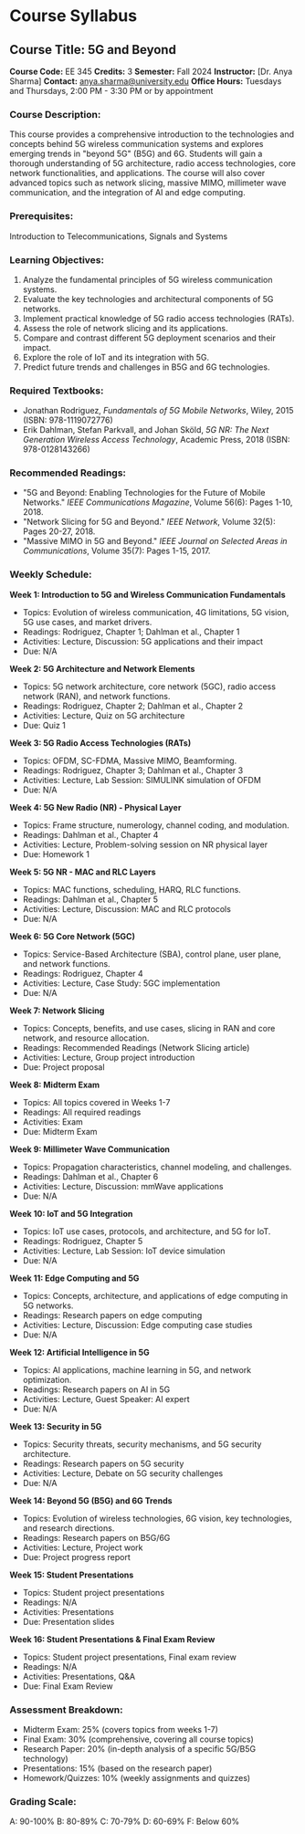 # Course Syllabus
## Course Title: 5G and Beyond
**Course Code:** EE 345
**Credits:** 3
**Semester:** Fall 2024
**Instructor:** [Dr. Anya Sharma]
**Contact:** anya.sharma@university.edu
**Office Hours:** Tuesdays and Thursdays, 2:00 PM - 3:30 PM or by appointment

### Course Description:
This course provides a comprehensive introduction to the technologies and concepts behind 5G wireless communication systems and explores emerging trends in "beyond 5G" (B5G) and 6G. Students will gain a thorough understanding of 5G architecture, radio access technologies, core network functionalities, and applications. The course will also cover advanced topics such as network slicing, massive MIMO, millimeter wave communication, and the integration of AI and edge computing.

### Prerequisites:
Introduction to Telecommunications, Signals and Systems

### Learning Objectives:
1.  Analyze the fundamental principles of 5G wireless communication systems.
2.  Evaluate the key technologies and architectural components of 5G networks.
3.  Implement practical knowledge of 5G radio access technologies (RATs).
4.  Assess the role of network slicing and its applications.
5.  Compare and contrast different 5G deployment scenarios and their impact.
6.  Explore the role of IoT and its integration with 5G.
7.  Predict future trends and challenges in B5G and 6G technologies.

### Required Textbooks:
-   Jonathan Rodriguez, *Fundamentals of 5G Mobile Networks*, Wiley, 2015 (ISBN: 978-1119072776)
-   Erik Dahlman, Stefan Parkvall, and Johan Sköld, *5G NR: The Next Generation Wireless Access Technology*, Academic Press, 2018 (ISBN: 978-0128143266)

### Recommended Readings:
-   "5G and Beyond: Enabling Technologies for the Future of Mobile Networks." *IEEE Communications Magazine*, Volume 56(6): Pages 1-10, 2018.
-   "Network Slicing for 5G and Beyond." *IEEE Network*, Volume 32(5): Pages 20-27, 2018.
-   "Massive MIMO in 5G and Beyond." *IEEE Journal on Selected Areas in Communications*, Volume 35(7): Pages 1-15, 2017.

### Weekly Schedule:
**Week 1: Introduction to 5G and Wireless Communication Fundamentals**
-   Topics: Evolution of wireless communication, 4G limitations, 5G vision, 5G use cases, and market drivers.
-   Readings: Rodriguez, Chapter 1; Dahlman et al., Chapter 1
-   Activities: Lecture, Discussion: 5G applications and their impact
-   Due: N/A

**Week 2: 5G Architecture and Network Elements**
-   Topics: 5G network architecture, core network (5GC), radio access network (RAN), and network functions.
-   Readings: Rodriguez, Chapter 2; Dahlman et al., Chapter 2
-   Activities: Lecture, Quiz on 5G architecture
-   Due: Quiz 1

**Week 3: 5G Radio Access Technologies (RATs)**
-   Topics: OFDM, SC-FDMA, Massive MIMO, Beamforming.
-   Readings: Rodriguez, Chapter 3; Dahlman et al., Chapter 3
-   Activities: Lecture, Lab Session: SIMULINK simulation of OFDM
-   Due: N/A

**Week 4: 5G New Radio (NR) - Physical Layer**
-   Topics: Frame structure, numerology, channel coding, and modulation.
-   Readings: Dahlman et al., Chapter 4
-   Activities: Lecture, Problem-solving session on NR physical layer
-   Due: Homework 1

**Week 5: 5G NR - MAC and RLC Layers**
-   Topics: MAC functions, scheduling, HARQ, RLC functions.
-   Readings: Dahlman et al., Chapter 5
-   Activities: Lecture, Discussion: MAC and RLC protocols
-   Due: N/A

**Week 6: 5G Core Network (5GC)**
-   Topics: Service-Based Architecture (SBA), control plane, user plane, and network functions.
-   Readings: Rodriguez, Chapter 4
-   Activities: Lecture, Case Study: 5GC implementation
-   Due: N/A

**Week 7: Network Slicing**
-   Topics: Concepts, benefits, and use cases, slicing in RAN and core network, and resource allocation.
-   Readings: Recommended Readings (Network Slicing article)
-   Activities: Lecture, Group project introduction
-   Due: Project proposal

**Week 8: Midterm Exam**
-   Topics: All topics covered in Weeks 1-7
-   Readings: All required readings
-   Activities: Exam
-   Due: Midterm Exam

**Week 9: Millimeter Wave Communication**
-   Topics: Propagation characteristics, channel modeling, and challenges.
-   Readings: Dahlman et al., Chapter 6
-   Activities: Lecture, Discussion: mmWave applications
-   Due: N/A

**Week 10: IoT and 5G Integration**
-   Topics: IoT use cases, protocols, and architecture, and 5G for IoT.
-   Readings: Rodriguez, Chapter 5
-   Activities: Lecture, Lab Session: IoT device simulation
-   Due: N/A

**Week 11: Edge Computing and 5G**
-   Topics: Concepts, architecture, and applications of edge computing in 5G networks.
-   Readings: Research papers on edge computing
-   Activities: Lecture, Discussion: Edge computing case studies
-   Due: N/A

**Week 12: Artificial Intelligence in 5G**
-   Topics: AI applications, machine learning in 5G, and network optimization.
-   Readings: Research papers on AI in 5G
-   Activities: Lecture, Guest Speaker: AI expert
-   Due: N/A

**Week 13: Security in 5G**
-   Topics: Security threats, security mechanisms, and 5G security architecture.
-   Readings: Research papers on 5G security
-   Activities: Lecture, Debate on 5G security challenges
-   Due: N/A

**Week 14: Beyond 5G (B5G) and 6G Trends**
-   Topics: Evolution of wireless technologies, 6G vision, key technologies, and research directions.
-   Readings: Research papers on B5G/6G
-   Activities: Lecture, Project work
-   Due: Project progress report

**Week 15: Student Presentations**
-   Topics: Student project presentations
-   Readings: N/A
-   Activities: Presentations
-   Due: Presentation slides

**Week 16: Student Presentations & Final Exam Review**
-   Topics: Student project presentations, Final exam review
-   Readings: N/A
-   Activities: Presentations, Q&A
-   Due: Final Exam Review

### Assessment Breakdown:
-   Midterm Exam: 25% (covers topics from weeks 1-7)
-   Final Exam: 30% (comprehensive, covering all course topics)
-   Research Paper: 20% (in-depth analysis of a specific 5G/B5G technology)
-   Presentations: 15% (based on the research paper)
-   Homework/Quizzes: 10% (weekly assignments and quizzes)

### Grading Scale:
A: 90-100%
B: 80-89%
C: 70-79%
D: 60-69%
F: Below 60%